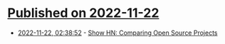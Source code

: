 # [Published on 2022-11-22](index.md)

* [2022-11-22, 02:38:52](https://news.ycombinator.com/item?id=33701073) - [Show HN: Comparing Open Source Projects](https://ossrank.com/compare)
